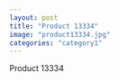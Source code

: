 ```yaml
---
layout: post
title: "Product 13334"
image: "product13334.jpg"
categories: "category1"
---
```

Product 13334
